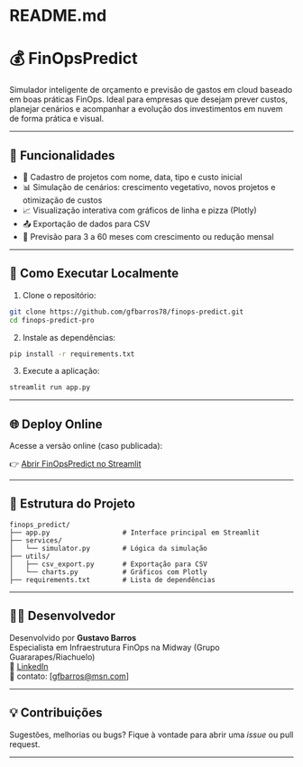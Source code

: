 # README.md

# 💰 FinOpsPredict

Simulador inteligente de orçamento e previsão de gastos em cloud baseado em boas práticas FinOps. Ideal para empresas que desejam prever custos, planejar cenários e acompanhar a evolução dos investimentos em nuvem de forma prática e visual.

---

## 🎯 Funcionalidades

- 📁 Cadastro de projetos com nome, data, tipo e custo inicial
- 📊 Simulação de cenários: crescimento vegetativo, novos projetos e otimização de custos
- 📈 Visualização interativa com gráficos de linha e pizza (Plotly)
- 📤 Exportação de dados para CSV
- 📆 Previsão para 3 a 60 meses com crescimento ou redução mensal

---

## 🚀 Como Executar Localmente

1. Clone o repositório:

```bash
git clone https://github.com/gfbarros78/finops-predict.git
cd finops-predict-pro
```

2. Instale as dependências:

```bash
pip install -r requirements.txt
```

3. Execute a aplicação:

```bash
streamlit run app.py
```

---

## 🌐 Deploy Online

Acesse a versão online (caso publicada):

👉 [Abrir FinOpsPredict no Streamlit](https://finops-predict-gfbarros.streamlit.app/)

---

## 📁 Estrutura do Projeto

```
finops_predict/
├── app.py                  # Interface principal em Streamlit
├── services/
│   └── simulator.py        # Lógica da simulação
├── utils/
│   ├── csv_export.py       # Exportação para CSV
│   └── charts.py           # Gráficos com Plotly
├── requirements.txt        # Lista de dependências
```

---

## 🙋‍♂️ Desenvolvedor

Desenvolvido por **Gustavo Barros**  
Especialista em Infraestrutura FinOps na Midway (Grupo Guararapes/Riachuelo)  
🔗 [LinkedIn](https://www.linkedin.com/in/gfbarros)  
📧 contato: [gfbarros@msn.com]

---

## 💡 Contribuições

Sugestões, melhorias ou bugs? Fique à vontade para abrir uma _issue_ ou pull request.

---
